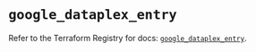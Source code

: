 # `google_dataplex_entry`

Refer to the Terraform Registry for docs: [`google_dataplex_entry`](https://registry.terraform.io/providers/hashicorp/google/6.39.0/docs/resources/dataplex_entry).
